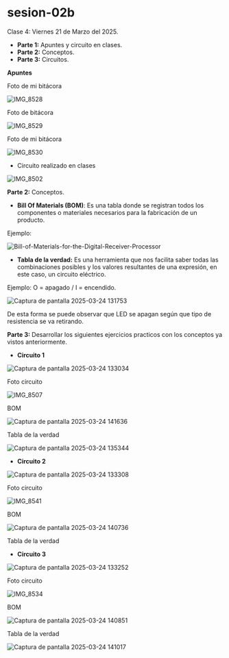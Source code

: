 # sesion-02b

Clase 4: Viernes 21 de Marzo del 2025.

- **Parte 1:** Apuntes y circuito en clases.
- **Parte 2:** Conceptos.
- **Parte 3:** Circuitos.

**Apuntes**

Foto de mi bitácora

![IMG_8528](https://github.com/user-attachments/assets/31298929-0ac9-4ec0-889c-7c79cfe98964)

Foto de bitácora

![IMG_8529](https://github.com/user-attachments/assets/115f018f-0dc0-41d9-9354-ea12ff0a2547)

Foto de mi bitácora

![IMG_8530](https://github.com/user-attachments/assets/cc9c2cab-cda0-4623-8593-9d083c5f29e6)

- Circuito realizado en clases

![IMG_8502](https://github.com/user-attachments/assets/fb79ac95-4b95-41c6-bacf-b3925a2001ca)

**Parte 2:** Conceptos.

- **Bill Of Materials (BOM)**: Es una tabla donde se registran todos los componentes o materiales necesarios para la fabricación de un producto.

Ejemplo:

![Bill-of-Materials-for-the-Digital-Receiver-Processor](https://github.com/user-attachments/assets/f81ba873-4841-438e-954a-c004d2e3459a)

- **Tabla de la verdad:** Es una herramienta que nos facilita saber todas las combinaciones posibles y los valores resultantes de una expresión, en este caso, un circuito eléctrico.

Ejemplo: O = apagado  /  I = encendido.

![Captura de pantalla 2025-03-24 131753](https://github.com/user-attachments/assets/0190d4e1-b462-4694-b282-4eee59beefc3)

De esta forma se puede observar que LED se apagan según que tipo de resistencia se va retirando.

**Parte 3:** Desarrollar los siguientes ejercicios practicos con los conceptos ya vistos anteriormente.

- **Circuito 1**

![Captura de pantalla 2025-03-24 133034](https://github.com/user-attachments/assets/d883269a-6204-405d-8ccb-8560c704b186)

Foto circuito

![IMG_8507](https://github.com/user-attachments/assets/1a10844b-f230-4410-b985-25fcd39f8659)

BOM

![Captura de pantalla 2025-03-24 141636](https://github.com/user-attachments/assets/d23e6059-5e9f-489c-83d7-1b3f0f2a4a58)

Tabla de la verdad

![Captura de pantalla 2025-03-24 135344](https://github.com/user-attachments/assets/93307646-4bbc-448d-8f40-08c8b17db728)

- **Circuito 2**

![Captura de pantalla 2025-03-24 133308](https://github.com/user-attachments/assets/3da81570-1de2-446a-a44c-b47868b2c30a)

Foto circuito

![IMG_8541](https://github.com/user-attachments/assets/8488d784-6839-45da-b7b0-66882d20b9ae)

BOM

![Captura de pantalla 2025-03-24 140736](https://github.com/user-attachments/assets/d9e61e8d-4771-45b7-aa72-48e51e9b2aed)

Tabla de la verdad

- **Circuito 3**

![Captura de pantalla 2025-03-24 133252](https://github.com/user-attachments/assets/abe7f3bc-4cc0-4dbf-bef0-516823a22ccb)

Foto circuito

![IMG_8534](https://github.com/user-attachments/assets/25341355-9537-4f04-9c96-ce577178c1be)

BOM

![Captura de pantalla 2025-03-24 140851](https://github.com/user-attachments/assets/bc8915ab-e214-45fd-800e-247dd2641d75)

Tabla de la verdad

![Captura de pantalla 2025-03-24 141017](https://github.com/user-attachments/assets/9bde1576-d7ea-4c0b-9767-82ce1db4e5eb)
